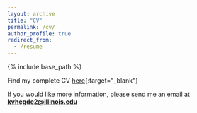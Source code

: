 ```yaml
---
layout: archive
title: "CV"
permalink: /cv/
author_profile: true
redirect_from:
  - /resume
---
```


{% include base_path %}

Find my complete CV [here](https://www.kartikhegde.net/files/kartik_hegde_cv.pdf){:target="_blank"}
  
If you would like more information, please send me an email at **kvhegde2@illinois.edu**
  
